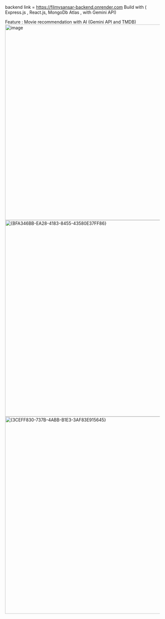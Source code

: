 backend link = https://filmysansar-backend.onrender.com
Build with ( Express.js , React.js, MongoDb Atlas , with Gemini API)

Feature : Movie recommendation with AI (Gemini API and TMDB)
<img width="1363" height="635" alt="image" src="https://github.com/user-attachments/assets/c8d3e4cd-67c6-458b-9113-2aaa8af12e5a" />
<img width="1356" height="638" alt="{BFA346BB-EA28-4183-8455-43580E37FF86}" src="https://github.com/user-attachments/assets/7e8db3c7-2782-4858-91bf-f78dd42d5cf3" />
<img width="1344" height="640" alt="{3CEFF830-737B-4ABB-B1E3-3AF83E915645}" src="https://github.com/user-attachments/assets/dd8f9c18-e48e-4699-8a5e-71ed6ecb4faf" />





